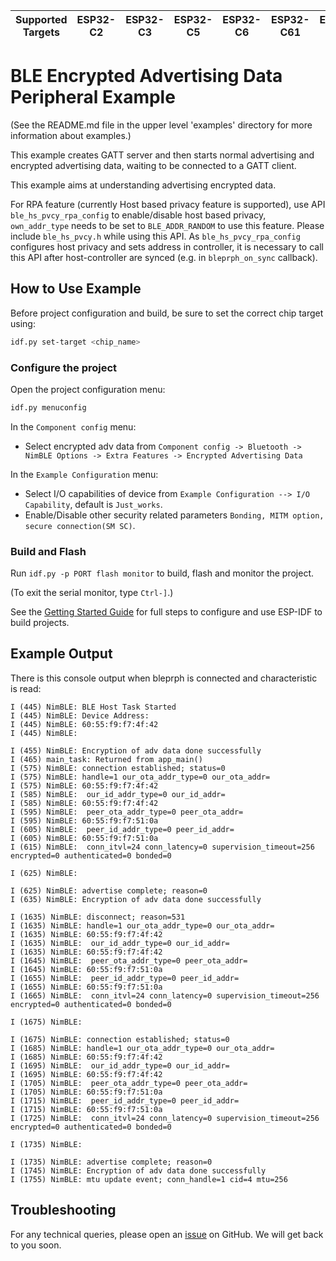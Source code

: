 | Supported Targets | ESP32-C2 | ESP32-C3 | ESP32-C5 | ESP32-C6 | ESP32-C61 | ESP32-H2 | ESP32-S3 |
| ----------------- | -------- | -------- | -------- | -------- | --------- | -------- | -------- |

# BLE Encrypted Advertising Data Peripheral Example

(See the README.md file in the upper level 'examples' directory for more information about examples.)

This example creates GATT server and then starts normal advertising and encrypted advertising data, waiting to be connected to a GATT client.

This example aims at understanding advertising encrypted data.

For RPA feature (currently Host based privacy feature is supported), use API `ble_hs_pvcy_rpa_config` to enable/disable host based privacy, `own_addr_type` needs to be set to `BLE_ADDR_RANDOM` to use this feature. Please include `ble_hs_pvcy.h` while using this API. As `ble_hs_pvcy_rpa_config` configures host privacy and sets address in controller, it is necessary to call this API after host-controller are synced (e.g. in `bleprph_on_sync` callback).

## How to Use Example

Before project configuration and build, be sure to set the correct chip target using:

```bash
idf.py set-target <chip_name>
```

### Configure the project

Open the project configuration menu:

```bash
idf.py menuconfig
```
In the `Component config` menu:

* Select encrypted adv data from `Component config -> Bluetooth -> NimBLE Options -> Extra Features -> Encrypted Advertising Data`

In the `Example Configuration` menu:

* Select I/O capabilities of device from `Example Configuration --> I/O Capability`, default is `Just_works`.
* Enable/Disable other security related parameters `Bonding, MITM option, secure connection(SM SC)`.

### Build and Flash

Run `idf.py -p PORT flash monitor` to build, flash and monitor the project.

(To exit the serial monitor, type ``Ctrl-]``.)

See the [Getting Started Guide](https://idf.espressif.com/) for full steps to configure and use ESP-IDF to build projects.

## Example Output

There is this console output when bleprph is connected and characteristic is read:

```
I (445) NimBLE: BLE Host Task Started
I (445) NimBLE: Device Address:
I (445) NimBLE: 60:55:f9:f7:4f:42
I (445) NimBLE:

I (455) NimBLE: Encryption of adv data done successfully
I (465) main_task: Returned from app_main()
I (575) NimBLE: connection established; status=0
I (575) NimBLE: handle=1 our_ota_addr_type=0 our_ota_addr=
I (575) NimBLE: 60:55:f9:f7:4f:42
I (585) NimBLE:  our_id_addr_type=0 our_id_addr=
I (585) NimBLE: 60:55:f9:f7:4f:42
I (595) NimBLE:  peer_ota_addr_type=0 peer_ota_addr=
I (595) NimBLE: 60:55:f9:f7:51:0a
I (605) NimBLE:  peer_id_addr_type=0 peer_id_addr=
I (605) NimBLE: 60:55:f9:f7:51:0a
I (615) NimBLE:  conn_itvl=24 conn_latency=0 supervision_timeout=256 encrypted=0 authenticated=0 bonded=0

I (625) NimBLE:

I (625) NimBLE: advertise complete; reason=0
I (635) NimBLE: Encryption of adv data done successfully

I (1635) NimBLE: disconnect; reason=531
I (1635) NimBLE: handle=1 our_ota_addr_type=0 our_ota_addr=
I (1635) NimBLE: 60:55:f9:f7:4f:42
I (1635) NimBLE:  our_id_addr_type=0 our_id_addr=
I (1635) NimBLE: 60:55:f9:f7:4f:42
I (1645) NimBLE:  peer_ota_addr_type=0 peer_ota_addr=
I (1645) NimBLE: 60:55:f9:f7:51:0a
I (1655) NimBLE:  peer_id_addr_type=0 peer_id_addr=
I (1655) NimBLE: 60:55:f9:f7:51:0a
I (1665) NimBLE:  conn_itvl=24 conn_latency=0 supervision_timeout=256 encrypted=0 authenticated=0 bonded=0

I (1675) NimBLE:

I (1675) NimBLE: connection established; status=0
I (1685) NimBLE: handle=1 our_ota_addr_type=0 our_ota_addr=
I (1685) NimBLE: 60:55:f9:f7:4f:42
I (1695) NimBLE:  our_id_addr_type=0 our_id_addr=
I (1695) NimBLE: 60:55:f9:f7:4f:42
I (1705) NimBLE:  peer_ota_addr_type=0 peer_ota_addr=
I (1705) NimBLE: 60:55:f9:f7:51:0a
I (1715) NimBLE:  peer_id_addr_type=0 peer_id_addr=
I (1715) NimBLE: 60:55:f9:f7:51:0a
I (1725) NimBLE:  conn_itvl=24 conn_latency=0 supervision_timeout=256 encrypted=0 authenticated=0 bonded=0

I (1735) NimBLE:

I (1735) NimBLE: advertise complete; reason=0
I (1745) NimBLE: Encryption of adv data done successfully
I (1755) NimBLE: mtu update event; conn_handle=1 cid=4 mtu=256

```

## Troubleshooting

For any technical queries, please open an [issue](https://github.com/espressif/esp-idf/issues) on GitHub. We will get back to you soon.
